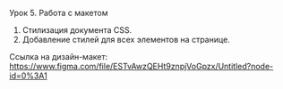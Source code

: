 Урок 5. Работа с макетом
1. Стилизация документа CSS.
2. Добавление стилей для всех элементов на странице.

Ссылка на дизайн-макет: https://www.figma.com/file/ESTvAwzQEHt9znpjVoGpzx/Untitled?node-id=0%3A1
